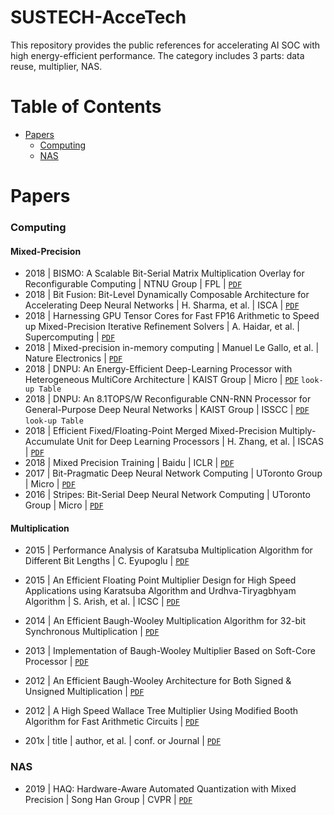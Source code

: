 # SUSTECH-AcceTech
This repository provides the public references for accelerating AI SOC with high energy-efficient performance.
The category includes 3 parts: data reuse, multiplier, NAS.


# Table of Contents
+ [Papers](#papers)
  - [Computing](#computing)
  - [NAS](#nas)


# Papers
### Computing 
#### Mixed-Precision
+ 2018 | BISMO: A Scalable Bit-Serial Matrix Multiplication Overlay for Reconfigurable Computing | NTNU Group | FPL | [`PDF`](https://arxiv.org/pdf/1806.08862.pdf)
+ 2018 | Bit Fusion: Bit-Level Dynamically Composable Architecture for Accelerating Deep Neural Networks | H. Sharma, et al. | ISCA | [`PDF`](https://arxiv.org/pdf/1712.01507.pdf)
+ 2018 | Harnessing GPU Tensor Cores for Fast FP16 Arithmetic to Speed up Mixed-Precision Iterative Refinement Solvers | A. Haidar, et al. | Supercomputing | [`PDF`](http://www.netlib.org/utk/people/JackDongarra/PAPERS/haidar_fp16_sc18.pdf)
+ 2018 | Mixed-precision in-memory computing | Manuel Le Gallo, et al. | Nature Electronics | [`PDF`](https://arxiv.org/pdf/1701.04279.pdf)
+ 2018 | DNPU: An Energy-Efficient Deep-Learning Processor with Heterogeneous MultiCore Architecture | KAIST Group | Micro | [`PDF`](https://ieeexplore.ieee.org/stamp/stamp.jsp?tp=&arnumber=8474942) `look-up Table`
+ 2018 | DNPU: An 8.1TOPS/W Reconfigurable CNN-RNN Processor for General-Purpose Deep Neural Networks | KAIST Group | ISSCC | [`PDF`](https://ieeexplore.ieee.org/stamp/stamp.jsp?tp=&arnumber=7870350) `look-up Table`
+ 2018 | Efficient Fixed/Floating-Point Merged Mixed-Precision Multiply-Accumulate Unit for Deep Learning Processors | H. Zhang, et al. | ISCAS | [`PDF`](https://ieeexplore.ieee.org/stamp/stamp.jsp?tp=&arnumber=8351354)
+ 2018 | Mixed Precision Training | Baidu | ICLR | [`PDF`](https://arxiv.org/pdf/1710.03740.pdf)
+ 2017 | Bit-Pragmatic Deep Neural Network Computing | UToronto Group | Micro | [`PDF`](https://arxiv.org/pdf/1610.06920.pdf) 
+ 2016 | Stripes: Bit-Serial Deep Neural Network Computing | UToronto Group | Micro | [`PDF`](http://www.ece.ubc.ca/~taylerh/doc/stripes_micro16.pdf) 
#### Multiplication
+ 2015 | Performance Analysis of Karatsuba Multiplication Algorithm for Different Bit Lengths | C. Eyupoglu | [`PDF`](https://reader.elsevier.com/reader/sd/pii/S1877042815038999?token=EB87D381723B92FB151FC26BE96E0B744C951A87F571460B2C7668FD0D2F59872C6C38AC5E7E494E9DC8E236AA565DC7)
+ 2015 | An Efficient Floating Point Multiplier Design for High Speed Applications using Karatsuba Algorithm and Urdhva-Tiryagbhyam Algorithm | S. Arish, et al. | ICSC | [`PDF`](https://arxiv.org/ftp/arxiv/papers/1910/1910.00976.pdf)
+ 2014 | An Efficient Baugh-Wooley Multiplication Algorithm for 32-bit Synchronous Multiplication | [`PDF`](https://pdfs.semanticscholar.org/b90b/552371ec9e0bb807e660899d84e78e548c48.pdf)
+ 2013 | Implementation of Baugh-Wooley Multiplier Based on Soft-Core Processor | [`PDF`](https://pdfs.semanticscholar.org/08f4/be48e73961111d58525b6d57574b5fbb1cb0.pdf)
+ 2012 | An Efficient Baugh-Wooley Architecture for Both Signed & Unsigned Multiplication | [`PDF`](http://www.ijcset.com/docs/IJCSET12-03-04-057.pdf)
+ 2012 | A High Speed Wallace Tree Multiplier Using Modified Booth Algorithm for Fast Arithmetic Circuits | [`PDF`](https://pdfs.semanticscholar.org/af1d/7fe13296a9309deacbc72d137804bd4de947.pdf)

+ 201x | title | author, et al. | conf. or Journal | [`PDF`](link)

### NAS
+ 2019 | HAQ: Hardware-Aware Automated Quantization with Mixed Precision | Song Han Group | CVPR | [`PDF`](https://arxiv.org/pdf/1811.08886.pdf)




